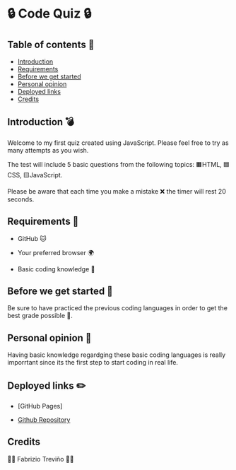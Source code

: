 # 🔒 Code Quiz 🔒


## Table of contents 🚀

* [Introduction](#Introduction)
* [Requirements](#Requirements-📣)
* [Before we get started](#before-we-get-started-🚩)
* [Personal opinion](#Personal-opinion)
* [Deployed links](#Deployed-links)
* [Credits](#credits)


## Introduction 💣

Welcome to my first quiz created using JavaScript. Please feel free to try as many attempts as you wish. 

The test will include 5 basic questions from the following topics: 🟧HTML, 🟦CSS, 🟨JavaScript.

Please be aware that each time you make a mistake ❌	 the timer will rest 20 seconds.


## Requirements 📣

* GitHub 🐱

* Your preferred browser 🌍

* Basic coding knowledge 📖


## Before we get started 🚩

Be sure to have practiced the previous coding languages in order to get the best grade possible 💯. 	


## Personal opinion 💭

Having basic knowledge regardging these basic coding languages is really imporrtant since its the first step to start coding in real life.


## Deployed links ✏️

* [GitHub Pages]

* [Github Repository](https://github.com/Fabri-Tech?tab=repositories)



## Credits

:wolf::wolf: Fabrizio Treviño :wolf::wolf:
